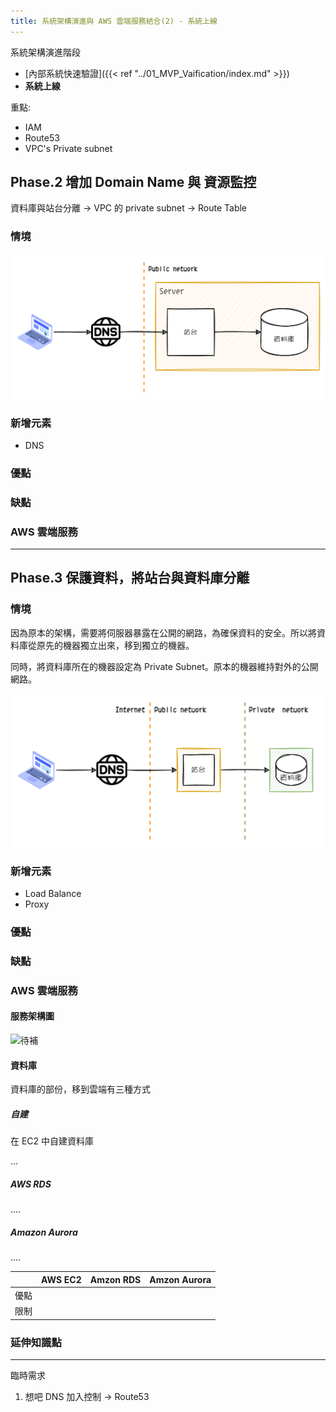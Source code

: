 ```yaml
---
title: 系統架構演進與 AWS 雲端服務結合(2) - 系統上線
---
```


系統架構演進階段

- [內部系統快速驗證]({{< ref "../01_MVP_Vaification/index.md" >}})
- **系統上線**

<!--more-->

重點:

- IAM
- Route53
- VPC's Private subnet

## Phase.2 增加 Domain Name 與 資源監控

資料庫與站台分離 -> VPC 的 private subnet
-> Route Table

### 情境

![使用 DNS](single_machine_and_nds.png)

### 新增元素

- DNS

### 優點

### 缺點

### AWS 雲端服務

---

## Phase.3 保護資料，將站台與資料庫分離

### 情境

因為原本的架構，需要將伺服器暴露在公開的網路，為確保資料的安全。所以將資料庫從原先的機器獨立出來，移到獨立的機器。

同時，將資料庫所在的機器設定為 Private Subnet。原本的機器維持對外的公開網路。

![待補](two_machine_v2.png)

### 新增元素

- Load Balance
- Proxy

### 優點

### 缺點

### AWS 雲端服務

#### 服務架構圖

![待補]()

#### 資料庫

資料庫的部份，移到雲端有三種方式

##### 自建

在 EC2 中自建資料庫

...

##### AWS RDS

....

##### Amazon Aurora

....

|      | AWS EC2 | Amzon RDS | Amzon Aurora |
| ---- | ------- | --------- | ------------ |
| 優點 |         |           |              |
| 限制 |         |           |              |

### 延伸知識點

---

臨時需求

1. 想吧 DNS 加入控制 -> Route53
